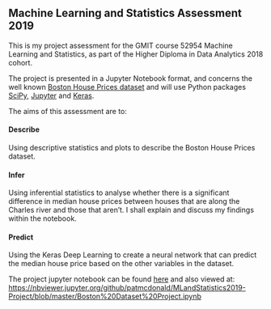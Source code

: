 ## Machine Learning and Statistics Assessment 2019

This is my project assessment for the GMIT course 52954 Machine Learning and Statistics, as part of the Higher Diploma in Data Analytics 2018 cohort.

The project is presented in a Jupyter Notebook format, and concerns the well known [Boston House Prices dataset](http://lib.stat.cmu.edu/datasets/boston) and will use Python packages [SciPy](https://www.scipy.org/), [Jupyter](https://jupyter.org/) and [Keras](https://keras.io/).

The aims of this assessment are to:

#### Describe
Using descriptive statistics and plots to describe the Boston House Prices dataset.

#### Infer
Using inferential statistics to analyse whether there is a significant difference in median house prices between houses that are along the Charles river and those that aren’t. I shall explain and discuss my findings within the notebook.

#### Predict
Using the Keras Deep Learning to create a neural network that can predict the median house price based on the other variables in the dataset.

The project jupyter notebook can be found [here](https://github.com/patmcdonald/MLandStatistics2019-Project/blob/master/Boston%20Dataset%20Project.ipynb) and also viewed at:
https://nbviewer.jupyter.org/github/patmcdonald/MLandStatistics2019-Project/blob/master/Boston%20Dataset%20Project.ipynb